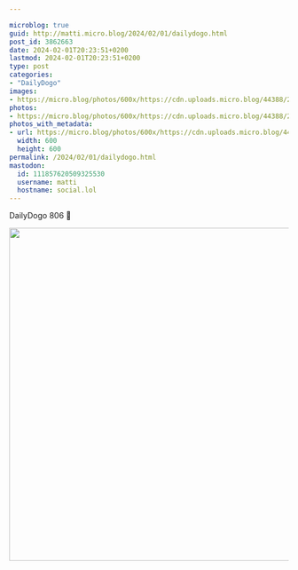 ```yaml
---

microblog: true
guid: http://matti.micro.blog/2024/02/01/dailydogo.html
post_id: 3862663
date: 2024-02-01T20:23:51+0200
lastmod: 2024-02-01T20:23:51+0200
type: post
categories:
- "DailyDogo"
images:
- https://micro.blog/photos/600x/https://cdn.uploads.micro.blog/44388/2024/b3924b39dd594c2f94f997a012defd4d.jpg
photos:
- https://micro.blog/photos/600x/https://cdn.uploads.micro.blog/44388/2024/b3924b39dd594c2f94f997a012defd4d.jpg
photos_with_metadata:
- url: https://micro.blog/photos/600x/https://cdn.uploads.micro.blog/44388/2024/b3924b39dd594c2f94f997a012defd4d.jpg
  width: 600
  height: 600
permalink: /2024/02/01/dailydogo.html
mastodon:
  id: 111857620509325530
  username: matti
  hostname: social.lol
---
```

DailyDogo 806 🐶

<img src="/media/uploads/2024/b3924b39dd594c2f94f997a012defd4d.jpg" width="600" height="600" alt="" />
